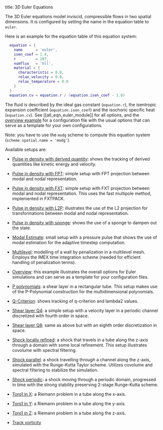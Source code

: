 title: 3D Euler Equations

The 3D Euler equations model inviscid, compressible flows in two spatial
dimensions.
It is configured by setting the name in the equation table to `euler`.

Here is an example for the equation table of this equation system:

```lua
  equation = {
    name      = 'euler',
    isen_coef = 1.4,
    r         = 287,
    numflux   = 'hll',
    material = {
      characteristic = 0.0,
      relax_velocity = 0.0,
      relax_temperature = 0.0
    }
  }
  equation.cv = equation.r / (equation.isen_coef - 1.0)
```

The fluid is described by the ideal gas constant (`equation.r`), the
isentropic expansion coefficient (`equation.isen_coef`) and the isochoric
specific heat (`equation.cv`).
See [[atl_eqn_euler_module]] for all options, and the
[overview example](overview) for a configuration file with the usual options
that can serve as a template for your own configurations.

Note: you have to use the `modg` scheme to compute this equation
system (`scheme.spatial.name = 'modg'`).

Available setups are:

* [Pulse in density with derived quantity](gauss_densitypulse_deriv_quantity):
  shows the tracking of derived quantities like kinetic energy and velocity.

* [Pulse in density with FPT](gauss_densitypulse_fpt): simple setup with FPT
  projection between modal and nodal representation.

* [Pulse in density with FXT](gauss_densitypulse_fxt): simple setup with FXT
  projection between modal and nodal representation. This uses the fast
  multipole method, implemented in FXTPACK.

* [Pulse in density with L2P](gauss_densitypulse_l2p): illustrates the use
  of the L2 projection for transformations between modal and nodal
  representation.

* [Pulse in density with sponge](gauss_densitypulse_spongelayer): shows the use
  of a sponge to dampen out the state.

* [Modal Estimate](modalEstimate): small setup with a pressure pulse that shows
  the use of modal estimation for the adaptive timestep computation.

* [Multilevel](multilevel): modelling of a wall by penalization in a multilevel
  mesh. Employs the IMEX time integration scheme (needed for efficient handling
  of penalization terms).

* [Overview](overview): this example illustrates the overall options for Euler
  simulations and can serve as a template for your configuration files.

* [P polynomials](p_polynomials): a shear layer in a rectangular tube. This
  setup makes use of the P-Polynomial construction for the multidimensional
  polynomials.

* [Q-Criterion](qCriterion_deriv_quantity): shows tracking of q-criterion and
  lambda2 values.

* [Shear layer Q4](shear_layer_Q4): a simple setup with a velocity layer in
  a periodic channel discretized with fourth order in space.

* [Shear layer Q8](shear_layer_Q8): same as above but with an eighth order
  discretization in space.

* [Shock locally refined](shock_stabilization_localrefinement): a shock that
  travels in a tube along the z-axis through a domain with some local
  refinement. This setup illustrates covolume with spectral filtering.

* [Shock parallel](shock_stabilization_parallel): a shock travelling through
  a channel along the z-axis, simulated with the Runge-Kutta Taylor scheme.
  Utilizes covolume and spectral filtering to stabilize the simulation.

* [Shock periodic](shock_stabilization_periodic): a shock moving through a
  periodic domain, progressed in time with the strong stability preserving
  2-stage Runge-Kutta scheme.

* [Toro1 in X](toro1_x): a Riemann problem in a tube along the x-axis.

* [Toro1 in Y](toro1_y): a Riemann problem in a tube along the y-axis.
* [Toro1 in Z](toro1_z): a Riemann problem in a tube along the z-axis.
* [Track vorticity](vorticity)
